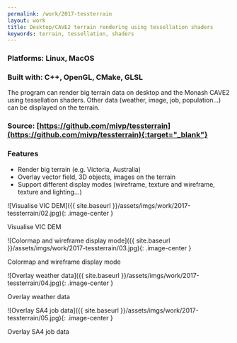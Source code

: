 ```yaml
---
permalink: /work/2017-tessterrain
layout: work
title: Desktop/CAVE2 terrain rendering using tessellation shaders
keywords: terrain, tessellation, shaders
---
```


### **Platforms:** Linux, MacOS

### **Built with:** C++, OpenGL, CMake, GLSL

The program can render big terrain data on desktop and the Monash CAVE2 using tessellation shaders. Other data (weather, image, job, population...) can be displayed on the terrain.  

### **Source:** [https://github.com/mivp/tessterrain](https://github.com/mivp/tessterrain){:target="_blank"}

### **Features**

- Render big terrain (e.g. Victoria, Australia)
- Overlay vector field, 3D objects, images on the terrain
- Support different display modes (wireframe, texture and wireframe, texture and lighting...)

![Visualise VIC DEM]({{ site.baseurl }}/assets/imgs/work/2017-tessterrain/02.jpg){: .image-center }
<p class="caption">Visualise VIC DEM</p>

![Colormap and wireframe display mode]({{ site.baseurl }}/assets/imgs/work/2017-tessterrain/03.jpg){: .image-center }
<p class="caption">Colormap and wireframe display mode</p>

![Overlay weather data]({{ site.baseurl }}/assets/imgs/work/2017-tessterrain/04.jpg){: .image-center }
<p class="caption">Overlay weather data</p>

![Overlay SA4 job data]({{ site.baseurl }}/assets/imgs/work/2017-tessterrain/05.jpg){: .image-center }
<p class="caption">Overlay SA4 job data</p>
